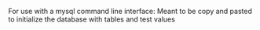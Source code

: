 For use with a mysql command line interface:
Meant to be copy and pasted to initialize the database with tables and test values